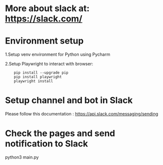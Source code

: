 # More about slack at: https://slack.com/


# Environment setup

1.Setup venv environment for Python using Pycharm

2.Setup Playwright to interact with browser:

        pip install --upgrade pip
        pip install playwright
        playwright install

# Setup channel and bot in Slack
Please follow this documentation : https://api.slack.com/messaging/sending

# Check the pages and send notification to Slack
python3 main.py

